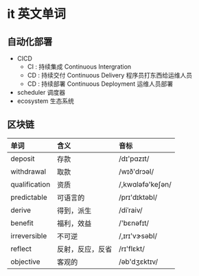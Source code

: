 # it 英文单词

## 自动化部署

- CICD
  - CI : 持续集成 Continuous Intergration
  - CD : 持续交付 Continuous Delivery   程序员打东西给运维人员
  - CD : 持续部署 Continuous Deployment   运维人员部署
- scheduler 调度器
- ecosystem 生态系统

## 区块链

单词 | 含义 | 音标
:--- | :--- | :---
deposit | 存款 | /dɪ'pɑzɪt/
withdrawal | 取款 | /wɪð'drɔəl/
qualification | 资质 | /,kwɑləfə'keʃən/
predictable | 可语言的 | /prɪ'dɪktəbl/
derive | 得到，派生 | /diˈraiv/
benefit | 福利，效益 | /'bɛnəfɪt/
irreversible | 不可逆 | /,ɪrɪ'vɝsəbl/
reflect | 反射，反应，反省 | /rɪ'flɛkt/
objective | 客观的 | /əb'dʒɛktɪv/
